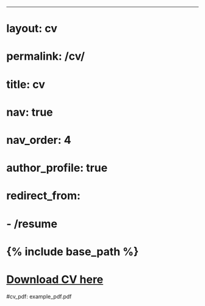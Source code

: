 ---
# layout: cv
# permalink: /cv/
# title: cv
# nav: true
# nav_order: 4
# author_profile: true
# redirect_from:
#   - /resume
# {% include base_path %}
# [Download CV here](https://romansabaek.github.io/files/bdh_cv.pdf)

#cv_pdf: example_pdf.pdf

